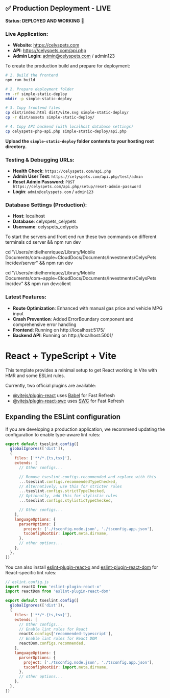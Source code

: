 ## ✅ Production Deployment - LIVE

**Status: DEPLOYED AND WORKING** 🎉

### Live Application:
- **Website**: https://celyspets.com
- **API**: https://celyspets.com/api.php
- **Admin Login**: admin@celyspets.com / admin123

To create the production build and prepare for deployment:

```bash
# 1. Build the frontend
npm run build

# 2. Prepare deployment folder
rm -rf simple-static-deploy
mkdir -p simple-static-deploy

# 3. Copy frontend files
cp dist/index.html dist/vite.svg simple-static-deploy/
cp -r dist/assets simple-static-deploy/

# 4. Copy API backend (with localhost database settings)
cp celyspets-php-api.php simple-static-deploy/api.php
```

**Upload the `simple-static-deploy` folder contents to your hosting root directory.**

### Testing & Debugging URLs:
- **Health Check**: `https://celyspets.com/api.php` 
- **Admin User Test**: `https://celyspets.com/api.php/test/admin`
- **Reset Admin Password**: `POST https://celyspets.com/api.php/setup/reset-admin-password`
- **Login**: `admin@celyspets.com` / `admin123`

### Database Settings (Production):
- **Host**: localhost
- **Database**: celyspets_celypets  
- **Username**: celyspets_celypets

To start the servers and front end run these two commands on different terminals
cd server && npm run dev

cd "/Users/midielhenriquez/Library/Mobile Documents/com~apple~CloudDocs/Documents/Investments/CelysPets Inc/dev/server" && npm run dev

cd "/Users/midielhenriquez/Library/Mobile Documents/com~apple~CloudDocs/Documents/Investments/CelysPets Inc/dev" && npm run dev:client

### Latest Features:
- **Route Optimization**: Enhanced with manual gas price and vehicle MPG input
- **Crash Prevention**: Added ErrorBoundary component and comprehensive error handling
- **Frontend**: Running on http://localhost:5175/
- **Backend API**: Running on http://localhost:5001/


# React + TypeScript + Vite

This template provides a minimal setup to get React working in Vite with HMR and some ESLint rules.

Currently, two official plugins are available:

- [@vitejs/plugin-react](https://github.com/vitejs/vite-plugin-react/blob/main/packages/plugin-react) uses [Babel](https://babeljs.io/) for Fast Refresh
- [@vitejs/plugin-react-swc](https://github.com/vitejs/vite-plugin-react/blob/main/packages/plugin-react-swc) uses [SWC](https://swc.rs/) for Fast Refresh

## Expanding the ESLint configuration

If you are developing a production application, we recommend updating the configuration to enable type-aware lint rules:

```js
export default tseslint.config([
  globalIgnores(['dist']),
  {
    files: ['**/*.{ts,tsx}'],
    extends: [
      // Other configs...

      // Remove tseslint.configs.recommended and replace with this
      ...tseslint.configs.recommendedTypeChecked,
      // Alternatively, use this for stricter rules
      ...tseslint.configs.strictTypeChecked,
      // Optionally, add this for stylistic rules
      ...tseslint.configs.stylisticTypeChecked,

      // Other configs...
    ],
    languageOptions: {
      parserOptions: {
        project: ['./tsconfig.node.json', './tsconfig.app.json'],
        tsconfigRootDir: import.meta.dirname,
      },
      // other options...
    },
  },
])
```

You can also install [eslint-plugin-react-x](https://github.com/Rel1cx/eslint-react/tree/main/packages/plugins/eslint-plugin-react-x) and [eslint-plugin-react-dom](https://github.com/Rel1cx/eslint-react/tree/main/packages/plugins/eslint-plugin-react-dom) for React-specific lint rules:

```js
// eslint.config.js
import reactX from 'eslint-plugin-react-x'
import reactDom from 'eslint-plugin-react-dom'

export default tseslint.config([
  globalIgnores(['dist']),
  {
    files: ['**/*.{ts,tsx}'],
    extends: [
      // Other configs...
      // Enable lint rules for React
      reactX.configs['recommended-typescript'],
      // Enable lint rules for React DOM
      reactDom.configs.recommended,
    ],
    languageOptions: {
      parserOptions: {
        project: ['./tsconfig.node.json', './tsconfig.app.json'],
        tsconfigRootDir: import.meta.dirname,
      },
      // other options...
    },
  },
])
```
